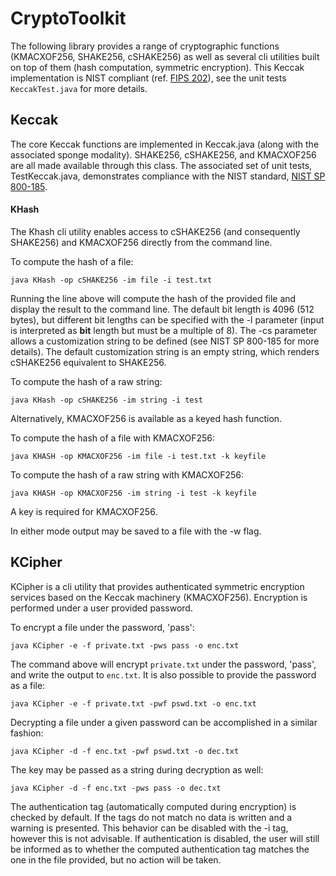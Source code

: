 # CryptoToolkit

The following library provides a range of cryptographic functions (KMACXOF256, SHAKE256, cSHAKE256) as well as several cli utilities built on top of them (hash computation, symmetric encryption). This Keccak implementation is NIST compliant (ref. [FIPS 202](https://nvlpubs.nist.gov/nistpubs/FIPS/NIST.FIPS.202.pdf)), see the unit tests ```KeccakTest.java``` for more details. 

## Keccak
The core Keccak functions are implemented in Keccak.java (along with the associated sponge modality). SHAKE256, cSHAKE256, and KMACXOF256 are all made available through this class. The associated set of unit tests, TestKeccak.java, demonstrates compliance with the NIST standard, [NIST SP 800-185](https://nvlpubs.nist.gov/nistpubs/SpecialPublications/NIST.SP.800-185.pdf).

#### KHash
The Khash cli utility enables access to cSHAKE256 (and consequently SHAKE256) and KMACXOF256 directly from the command line.

To compute the hash of a file:
```aidl
java KHash -op cSHAKE256 -im file -i test.txt 
```
Running the line above will compute the hash of the provided file and display the result to the command line. The default bit length is 4096 (512 bytes), but different bit lengths can be specified with the -l parameter (input is interpreted as **bit** length but must be a multiple of 8). The -cs parameter allows a customization string to be defined (see NIST SP 800-185 for more details). The default customization string is an empty string, which renders cSHAKE256 equivalent to SHAKE256.

To compute the hash of a raw string:
```aidl
java KHash -op cSHAKE256 -im string -i test
``` 

Alternatively, KMACXOF256 is available as a keyed hash function. 

To compute the hash of a file with KMACXOF256:
```aidl
java KHASH -op KMACXOF256 -im file -i test.txt -k keyfile 
```

To compute the hash of a raw string with KMACXOF256:
```aidl
java KHASH -op KMACXOF256 -im string -i test -k keyfile
```

A key is required for KMACXOF256. 

In either mode output may be saved to a file with the -w flag. 

## KCipher
KCipher is a cli utility that provides authenticated symmetric encryption services based on the Keccak machinery (KMACXOF256). Encryption is performed under a user provided password. 

To encrypt a file under the password, 'pass':
```aidl
java KCipher -e -f private.txt -pws pass -o enc.txt 
```

The command above will encrypt ```private.txt``` under the password, 'pass', and write the output to ```enc.txt```. It is also possible to provide the password as a file:

```aidl
java KCipher -e -f private.txt -pwf pswd.txt -o enc.txt
```

Decrypting a file under a given password can be accomplished in a similar fashion:
```aidl
java KCipher -d -f enc.txt -pwf pswd.txt -o dec.txt
```

The key may be passed as a string during decryption as well:
```aidl
java KCipher -d -f enc.txt -pws pass -o dec.txt
```

The authentication tag (automatically computed during encryption) is checked by default. If the tags do not match no data is written and a warning is presented. This behavior can be disabled with the -i tag, however this is not advisable. If authentication is disabled, the user will still be informed as to whether the computed authentication tag matches the one in the file provided, but no action will be taken. 
